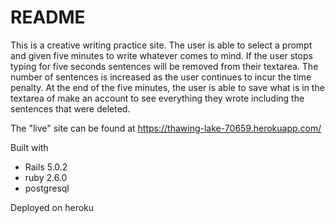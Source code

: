 # README

This is a creative writing practice site. The user is able to select a prompt and given five minutes to write whatever comes to mind. If the user stops typing for five seconds sentences will be removed from their textarea. The number of sentences is increased as the user continues to incur the time penalty. At the end of the five minutes, the user is able to save what is in the textarea of make an account to see everything they wrote including the sentences that were deleted.

The "live" site can be found at https://thawing-lake-70659.herokuapp.com/

Built with
* Rails 5.0.2
* ruby 2.6.0
* postgresql

Deployed on heroku
